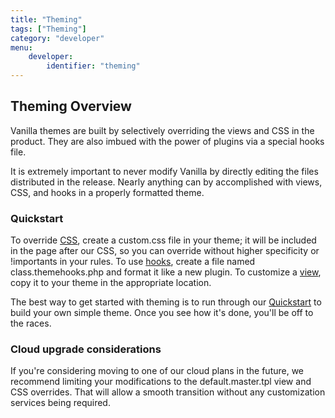 ```yaml
---
title: "Theming"
tags: ["Theming"]
category: "developer"
menu:
    developer:
        identifier: "theming"
---
```


## Theming Overview

Vanilla themes are built by selectively overriding the views and CSS in the product. They are also imbued with the power of plugins via a special hooks file.

It is extremely important to never modify Vanilla by directly editing the files distributed in the release. Nearly anything can by accomplished with views, CSS, and hooks in a properly formatted theme.

### Quickstart

To override [CSS](/theming/css), create a custom.css file in your theme; it will be included in the page after our CSS, so you can override without higher specificity or !importants in your rules. To use [hooks](/theming/hooks), create a file named class.themehooks.php and format it like a new plugin. To customize a [view](/theming/views), copy it to your theme in the appropriate location.

The best way to get started with theming is to run through our [Quickstart](/theming/quickstart) to build your own simple theme. Once you see how it's done, you'll be off to the races.

### Cloud upgrade considerations

If you're considering moving to one of our cloud plans in the future, we recommend limiting your modifications to the default.master.tpl view and CSS overrides. That will allow a smooth transition without any customization services being required.
